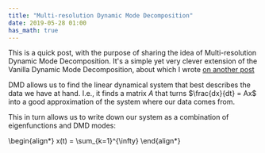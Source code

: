 ```yaml
---
title: "Multi-resolution Dynamic Mode Decomposition"
date: 2019-05-28 01:00
has_math: true
---
```


This is a quick post, with the purpose of sharing the idea of Multi-resolution
Dynamic Mode Decomposition. It's a simple yet very clever extension of the
Vanilla Dynamic Mode Decomposition, about which I wrote 
[on another post](https://gpir.es/posts/notes-on-dynamic-mode-decomposition/)

DMD allows us to find the linear dynamical system that best describes the data
we have at hand. I.e., it finds a matrix $A$ that turns $\frac{dx}{dt} = Ax$
into a good approximation of the system where our data comes from.

This in turn allows us to write down our system as a combination of 
eigenfunctions and DMD modes:

\begin{align*}
x(t) = \sum_{k=1}^{\infty}
\end{align*}
